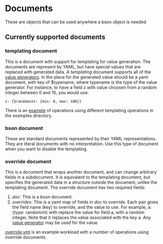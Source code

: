 Documents
=========

These are objects that can be used anywhere a bson object is needed

Currently supported documents
-----------------------------

### templating document

This is a document with support for templating for value
generation. The documents are represent by YAML, but have special
values that are replaced with generated data. A _templating_ document
supports all of the [value generators](Values.md). In the place for
the generated value should be a yaml document, with key of $typename,
where typename is the type of the value generator. For instance, to
have a field z with value choosen from a random integer between 0 and
10, you would use:

    z: {$randomint: {min: 0, max: 100}}

There is an [example](examples/templating.yml) of operations using
different templating operations in the examples directory.

### bson document

These are standard documents represented by their YAML
representations. They are literal documents with no
interpretation. Use this type of document when you want to disable the
templating.

### override document

This is a document that wraps another document, and can change
arbitrary fields in a subdocument. It is equivalent to the templating
document, but specifies the generated data in a structure outside the
document, unlike the templating document. The override document has two
required fields:

1. _doc_: This is a _bson_ document.
2. _overrides_: This is a yaml map of fields in _doc_ to
      override. Each pair gives the field name (key) to override, and
      the value to use. For example, a: {type: randomint} with replace
      the value for field a, with a random integer. Note that it
      replaces the value associated with the key a. Any
      [value generator](Values.md) may be used for the value.

[override.yml](examples/override.yml) is an example workload with a
number of operations using override documents.
